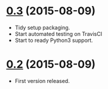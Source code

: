 <a name="0.3"></a>
# [0.3](https://github.com/jd-boyd/corker/compare/ver_0.2...ver_0.3) (2015-08-09)


* Tidy setup packaging.
* Start automated testing on TravisCI
* Start to ready Python3 support.


<a name="0.2"></a>
# [0.2](https://github.com/jd-boyd/corker/compare/ede27dd4c3d004d7eeda19d40507f2d8dd650964...ver_0.2) (2015-08-09)


* First version released.
